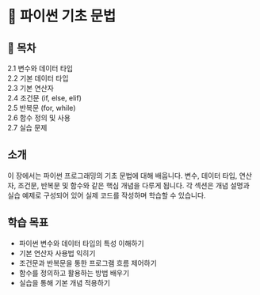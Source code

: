 # 📘 파이썬 기초 문법

## 📌 목차  
2.1 변수와 데이터 타입  
2.2 기본 데이터 타입  
2.3 기본 연산자  
2.4 조건문 (if, else, elif)  
2.5 반복문 (for, while)  
2.6 함수 정의 및 사용  
2.7 실습 문제

## 소개
이 장에서는 파이썬 프로그래밍의 기초 문법에 대해 배웁니다. 변수, 데이터 타입, 연산자, 조건문, 반복문 및 함수와 같은 핵심 개념을 다루게 됩니다. 각 섹션은 개념 설명과 실습 예제로 구성되어 있어 실제 코드를 작성하며 학습할 수 있습니다.

## 학습 목표
- 파이썬 변수와 데이터 타입의 특성 이해하기
- 기본 연산자 사용법 익히기
- 조건문과 반복문을 통한 프로그램 흐름 제어하기
- 함수를 정의하고 활용하는 방법 배우기
- 실습을 통해 기본 개념 적용하기 